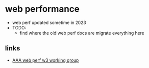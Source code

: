 # web performance

- web perf updated sometime in 2023
- TODO:
  - find where the old web perf docs are migrate everything here

## links

- [AAA web perf w3 working group](https://www.w3.org/webperf/)
